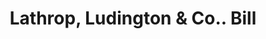 ---
doi: 10.7916/D81N9C6J
date_other: '1859'
date_other_textual: '1859'
form: printed ephemera
genre:
- Invoices
name:
- Lathrop, Ludington & Co.
object_in_context_url: https://biggert.cul.columbia.edu/items/view/ave_biggert_01050
subject_hierarchical_geographic:
- New York, New York, United States
subject_name:
- Lathrop, Ludington & Co.
title: Lathrop, Ludington & Co.. Bill
sort_title: Lathrop, Ludington & Co.. Bill
call_number: ave_biggert_01050
coordinates:
- 40.71277777777778,-74.00583333333333
pid: ave_biggert_01050
identifiers: ave_biggert_01050
permalink: /biggert/ave_biggert_01050/
layout: iiif-image-page
---